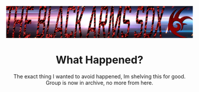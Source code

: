 <div align='center'>
<img src="tba.png" />  

# What Happened?  
The exact thing I wanted to avoid happened, Im shelving this for good.  
Group is now in archive, no more from here.  
</div>
